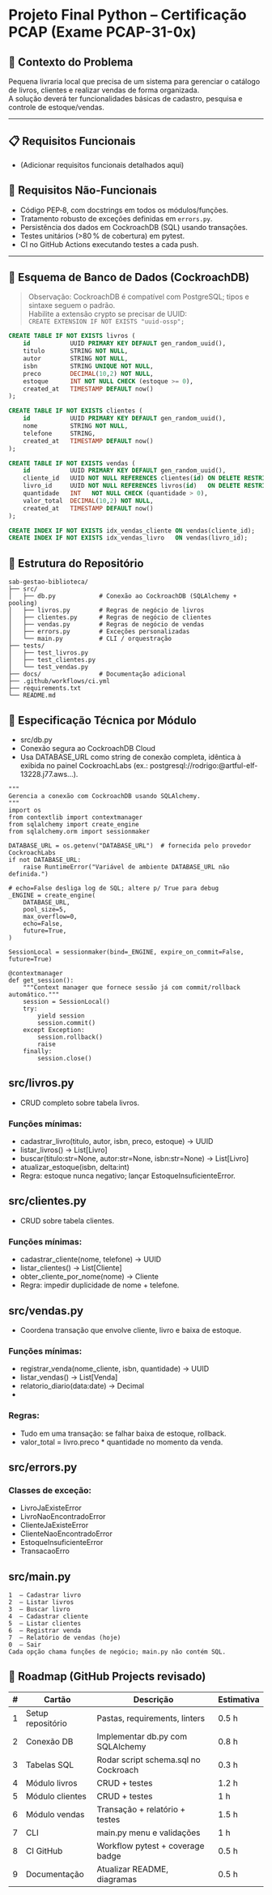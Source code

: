 # Projeto Final Python – Certificação PCAP (Exame PCAP-31-0x)

## 🎯 Contexto do Problema

Pequena livraria local que precisa de um sistema para gerenciar o catálogo de livros, clientes e realizar vendas de forma organizada.  
A solução deverá ter funcionalidades básicas de cadastro, pesquisa e controle de estoque/vendas.

---

## 📋 Requisitos Funcionais

- (Adicionar requisitos funcionais detalhados aqui)

## 📌 Requisitos Não‑Funcionais

- Código PEP‑8, com docstrings em todos os módulos/funções.
- Tratamento robusto de exceções definidas em `errors.py`.
- Persistência dos dados em CockroachDB (SQL) usando transações.
- Testes unitários (>80 % de cobertura) em pytest.
- CI no GitHub Actions executando testes a cada push.

---

## 🏦 Esquema de Banco de Dados (CockroachDB)

> Observação: CockroachDB é compatível com PostgreSQL; tipos e sintaxe seguem o padrão.  
> Habilite a extensão crypto se precisar de UUID:  
> `CREATE EXTENSION IF NOT EXISTS "uuid-ossp";`

```sql
CREATE TABLE IF NOT EXISTS livros (
    id           UUID PRIMARY KEY DEFAULT gen_random_uuid(),
    titulo       STRING NOT NULL,
    autor        STRING NOT NULL,
    isbn         STRING UNIQUE NOT NULL,
    preco        DECIMAL(10,2) NOT NULL,
    estoque      INT NOT NULL CHECK (estoque >= 0),
    created_at   TIMESTAMP DEFAULT now()
);

CREATE TABLE IF NOT EXISTS clientes (
    id           UUID PRIMARY KEY DEFAULT gen_random_uuid(),
    nome         STRING NOT NULL,
    telefone     STRING,
    created_at   TIMESTAMP DEFAULT now()
);

CREATE TABLE IF NOT EXISTS vendas (
    id           UUID PRIMARY KEY DEFAULT gen_random_uuid(),
    cliente_id   UUID NOT NULL REFERENCES clientes(id) ON DELETE RESTRICT,
    livro_id     UUID NOT NULL REFERENCES livros(id)   ON DELETE RESTRICT,
    quantidade   INT   NOT NULL CHECK (quantidade > 0),
    valor_total  DECIMAL(10,2) NOT NULL,
    created_at   TIMESTAMP DEFAULT now()
);

CREATE INDEX IF NOT EXISTS idx_vendas_cliente ON vendas(cliente_id);
CREATE INDEX IF NOT EXISTS idx_vendas_livro   ON vendas(livro_id);
```
## 📂 Estrutura do Repositório
```
sab-gestao-biblioteca/
├── src/
│   ├── db.py            # Conexão ao CockroachDB (SQLAlchemy + pooling)
│   ├── livros.py        # Regras de negócio de livros
│   ├── clientes.py      # Regras de negócio de clientes
│   ├── vendas.py        # Regras de negócio de vendas
│   ├── errors.py        # Exceções personalizadas
│   └── main.py          # CLI / orquestração
├── tests/
│   ├── test_livros.py
│   ├── test_clientes.py
│   └── test_vendas.py
├── docs/                # Documentação adicional
├── .github/workflows/ci.yml
├── requirements.txt
└── README.md
```
## 📐 Especificação Técnica por Módulo
- src/db.py
- Conexão segura ao CockroachDB Cloud
- Usa DATABASE_URL como string de conexão completa, idêntica à exibida no painel CockroachLabs (ex.: postgresql://rodrigo:<senha>@artful-elf-13228.j77.aws...).

```
"""
Gerencia a conexão com CockroachDB usando SQLAlchemy.
"""
import os
from contextlib import contextmanager
from sqlalchemy import create_engine
from sqlalchemy.orm import sessionmaker

DATABASE_URL = os.getenv("DATABASE_URL")  # fornecida pelo provedor CockroachLabs
if not DATABASE_URL:
    raise RuntimeError("Variável de ambiente DATABASE_URL não definida.")

# echo=False desliga log de SQL; altere p/ True para debug
_ENGINE = create_engine(
    DATABASE_URL,
    pool_size=5,
    max_overflow=0,
    echo=False,
    future=True,
)

SessionLocal = sessionmaker(bind=_ENGINE, expire_on_commit=False, future=True)

@contextmanager
def get_session():
    """Context manager que fornece sessão já com commit/rollback automático."""
    session = SessionLocal()
    try:
        yield session
        session.commit()
    except Exception:
        session.rollback()
        raise
    finally:
        session.close()
```

## src/livros.py
- CRUD completo sobre tabela livros.

### Funções mínimas:

- cadastrar_livro(titulo, autor, isbn, preco, estoque) -> UUID
- listar_livros() -> List[Livro]
- buscar(titulo:str=None, autor:str=None, isbn:str=None) -> List[Livro]
- atualizar_estoque(isbn, delta:int)
- Regra: estoque nunca negativo; lançar EstoqueInsuficienteError.

## src/clientes.py
- CRUD sobre tabela clientes.

### Funções mínimas:

- cadastrar_cliente(nome, telefone) -> UUID
- listar_clientes() -> List[Cliente]
- obter_cliente_por_nome(nome) -> Cliente
- Regra: impedir duplicidade de nome + telefone.

## src/vendas.py
- Coordena transação que envolve cliente, livro e baixa de estoque.

### Funções mínimas:

- registrar_venda(nome_cliente, isbn, quantidade) -> UUID
- listar_vendas() -> List[Venda]
- relatorio_diario(data:date) -> Decimal
- 
### Regras:

- Tudo em uma transação: se falhar baixa de estoque, rollback.
- valor_total = livro.preco * quantidade no momento da venda.

## src/errors.py
### Classes de exceção:

* LivroJaExisteError
* LivroNaoEncontradoError
* ClienteJaExisteError
* ClienteNaoEncontradoError
* EstoqueInsuficienteError
* TransacaoErro
  
## src/main.py

```
1  – Cadastrar livro
2  – Listar livros
3  – Buscar livro
4  – Cadastrar cliente
5  – Listar clientes
6  – Registrar venda
7  – Relatório de vendas (hoje)
0  – Sair
Cada opção chama funções de negócio; main.py não contém SQL.
```

## 🚀 Roadmap (GitHub Projects revisado)
| #  | Cartão            | Descrição                            | Estimativa |
|----|-------------------|--------------------------------------|------------|
| 1  | Setup repositório | Pastas, requirements, linters        | 0.5 h      |
| 2  | Conexão DB        | Implementar db.py com SQLAlchemy     | 0.8 h      |
| 3  | Tabelas SQL       | Rodar script schema.sql no Cockroach | 0.3 h      |
| 4  | Módulo livros     | CRUD + testes                        | 1.2 h      |
| 5  | Módulo clientes   | CRUD + testes                        | 1 h        |
| 6  | Módulo vendas     | Transação + relatório + testes       | 1.5 h      |
| 7  | CLI               | main.py menu e validações            | 1 h        |
| 8  | CI GitHub         | Workflow pytest + coverage badge     | 0.5 h      |
| 9  | Documentação      | Atualizar README, diagramas          | 0.5 h      |
